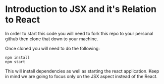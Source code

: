 # Introduction to JSX and it's Relation to React

In order to start this code you will need to fork this repo to your personal github then clone that down to your machine.

Once cloned you will need to do the following:
```
npm install
npm start
```

This will install dependencies as well as starting the react application. Keep in mind we are going to focus only on the JSX aspect instead of the React.